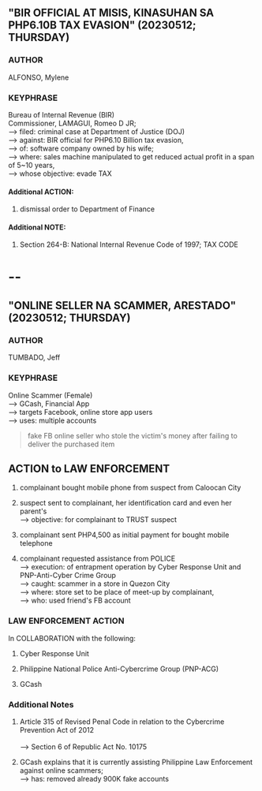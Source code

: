 ## "BIR OFFICIAL AT MISIS, KINASUHAN SA PHP6.10B TAX EVASION" (20230512; THURSDAY)

### AUTHOR

ALFONSO, Mylene

### KEYPHRASE

Bureau of Internal Revenue (BIR)<br/>
Commissioner, LAMAGUI, Romeo D JR;<br/>
--> filed: criminal case at Department of Justice (DOJ)<br/>
--> against: BIR official for PHP6.10 Billion tax evasion,<br/>
--> of: software company owned by his wife;<br/>
--> where: sales machine manipulated to get reduced actual profit in a span of 5~10 years,<br/>
--> whose objective: evade TAX

#### Additional ACTION: 

1) dismissal order to Department of Finance

#### Additional NOTE: 

1) Section 264-B: National Internal Revenue Code of 1997; TAX CODE


# --

## "ONLINE SELLER NA SCAMMER, ARESTADO" (20230512; THURSDAY)

### AUTHOR

TUMBADO, Jeff

### KEYPHRASE

Online Scammer (Female)<br/>
--> GCash, Financial App<br/>
--> targets Facebook, online store app users<br/>
--> uses: multiple accounts

> fake FB online seller who stole the victim's money after failing to deliver the purchased item

## ACTION to LAW ENFORCEMENT

1) complainant bought mobile phone from suspect from Caloocan City

2) suspect sent to complainant, her identification card and even her parent's<br/> 
--> objective: for complainant to TRUST suspect

3) complainant sent PHP4,500 as initial payment for bought mobile telephone

4) complainant requested assistance from POLICE<br/> 
--> execution: of entrapment operation by Cyber Response Unit and PNP-Anti-Cyber Crime Group<br/>
--> caught: scammer in a store in Quezon City<br/>
--> where: store set to be place of meet-up by complainant,<br/>
--> who: used friend's FB account

### LAW ENFORCEMENT ACTION 

In COLLABORATION with the following:

1) Cyber Response Unit

2) Philippine National Police Anti-Cybercrime Group (PNP-ACG)

3) GCash

### Additional Notes

1) Article 315 of Revised Penal Code in relation to the Cybercrime Prevention Act of 2012<br/>  
--> Section 6 of Republic Act No. 10175

2) GCash explains that it is currently assisting Philippine Law Enforcement against online scammers;<br/> 
--> has: removed already 900K fake accounts


